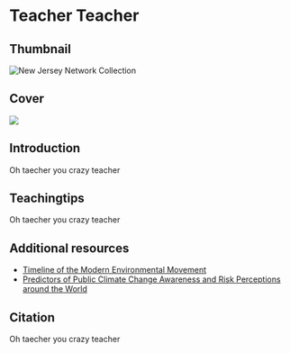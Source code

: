 # Teacher Teacher

## Thumbnail

![New Jersey Network Collection](https://s3.amazonaws.com/americanarchive.org/special-collections/NJN_specialcollection_logocollage.png "New Jersey Network Collection")

## Cover
  <img src="WOW!!"/>

## Introduction

Oh taecher you crazy teacher

## Teachingtips

Oh taecher you crazy teacher

## Additional resources
- [Timeline of the Modern Environmental Movement](http://www.pbs.org/wgbh/americanexperience/features/timeline/earthdays/)
- [Predictors of Public Climate Change Awareness and Risk Perceptions around the World](http://www.nature.com/nclimate/journal/vaop/ncurrent/full/nclimate2728.html)


## Citation

Oh taecher you crazy teacher
